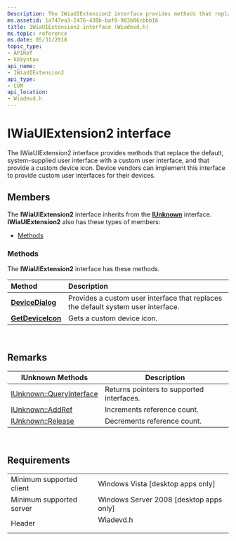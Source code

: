 ```yaml
---
Description: The IWiaUIExtension2 interface provides methods that replace the default, system-supplied user interface with a custom user interface, and that provide a custom device icon.
ms.assetid: 1a747ea3-2476-438b-baf0-903b86cbbb16
title: IWiaUIExtension2 interface (Wiadevd.h)
ms.topic: reference
ms.date: 05/31/2018
topic_type: 
- APIRef
- kbSyntax
api_name: 
- IWiaUIExtension2
api_type: 
- COM
api_location: 
- Wiadevd.h
---
```


# IWiaUIExtension2 interface

The IWiaUIExtension2 interface provides methods that replace the default, system-supplied user interface with a custom user interface, and that provide a custom device icon. Device vendors can implement this interface to provide custom user interfaces for their devices.

## Members

The **IWiaUIExtension2** interface inherits from the [**IUnknown**](https://msdn.microsoft.com/en-us/library/ms680509(v=VS.85).aspx) interface. **IWiaUIExtension2** also has these types of members:

-   [Methods](#methods)

### Methods

The **IWiaUIExtension2** interface has these methods.



| Method                                                       | Description                                                                                  |
|:-------------------------------------------------------------|:---------------------------------------------------------------------------------------------|
| [**DeviceDialog**](-wia-iwiauiextension2-devicedialog.md)   | Provides a custom user interface that replaces the default system user interface.<br/> |
| [**GetDeviceIcon**](-wia-iwiauiextension2-getdeviceicon.md) | Gets a custom device icon.<br/>                                                        |



 

## Remarks



| IUnknown Methods                                        | Description                               |
|---------------------------------------------------------|-------------------------------------------|
| [IUnknown::QueryInterface](https://msdn.microsoft.com/en-us/library/ms682521(v=VS.85).aspx) | Returns pointers to supported interfaces. |
| [IUnknown::AddRef](https://msdn.microsoft.com/en-us/library/ms691379(v=VS.85).aspx)                 | Increments reference count.               |
| [IUnknown::Release](https://msdn.microsoft.com/en-us/library/ms682317(v=VS.85).aspx)               | Decrements reference count.               |



 

## Requirements



|                                     |                                                                                      |
|-------------------------------------|--------------------------------------------------------------------------------------|
| Minimum supported client<br/> | Windows Vista \[desktop apps only\]<br/>                                       |
| Minimum supported server<br/> | Windows Server 2008 \[desktop apps only\]<br/>                                 |
| Header<br/>                   | <dl> <dt>Wiadevd.h</dt> </dl> |



 

 




